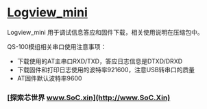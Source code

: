 ﻿# [Logview_mini](https://github.com/SoCXin/XY1100)

Logview_mini 用于调试信息答应和固件下载，相关使用说明在压缩包中。

QS-100模组相关串口使用注意事项：

* 下载使用的AT主串口RXD/TXD，答应日志信息是DTXD/DRXD
* 下载固件和打印日志使用的波特率921600，注意USB转串口的质量
* AT固件默认波特率9600

### [探索芯世界 www.SoC.xin](http://www.SoC.Xin)
